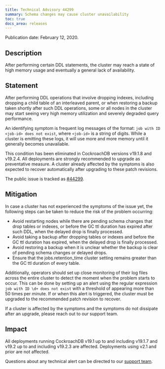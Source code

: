 ```yaml
---
title: Technical Advisory 44299
summary: Schema changes may cause cluster unavailability
toc: true
docs_area: releases 
---
```


Publication date: February 12, 2020.

## Description

After performing certain DDL statements, the cluster may reach a state
of high memory usage and eventually a general lack of availability.

## Statement

After performing DDL operations that involve dropping indexes,
including dropping a child table of an interleaved parent, or when
restoring a backup taken shortly after such DDL operations, some or
all nodes in the cluster may start seeing very high memory utilization
and severely degraded query performance.

An identifying symptom is frequent log messages of the format: `job
with ID <job-id> does not exist`, where `<job-id>` is a string of
digits. While a cluster is emitting these logs, it will use more and
more memory until it generally becomes unavailable.

This condition has been eliminated in CockroachDB versions v19.1.8 and
v19.2.4. All deployments are strongly recommended to upgrade as
preventative measure. A cluster already affected by the symptoms is
also expected to recover automatically after upgrading to these patch
revisions.

The public issue is tracked as
[#44299](https://github.com/cockroachdb/cockroach/issues/44299).

## Mitigation

In case a cluster has not experienced the symptoms of the issue yet,
the following steps can be taken to reduce the risk of the problem
occurring:

- Avoid restarting nodes while there are pending schema changes that
  drop tables or indexes, or before the GC ttl duration has expired
  after such DDL, when the delayed drop is finally processed.
- Avoid taking a backup after dropping tables or indexes and before
  the GC ttl duration has expired, when the delayed drop is finally
  processed.
- Avoid restoring a backup when it is unclear whether the backup is
  clear of pending schema changes or delayed drops.
- Ensure that the jobs.retention_time cluster setting remains greater
  than the GC ttl duration of every table.

Additionally, operators should set up close monitoring of their log
files across the entire cluster to detect the moment when the problem
starts to occur. This can be done by setting up an alert using the
regular expression `job with ID \d+ does not exist` with a threshold
of appearing more than 50 times per minute. If or when this alert is
triggered, the cluster must be upgraded to the recommended patch
revision to recover.

If a cluster is affected by the symptoms and the symptoms do not
dissipate after an upgrade, please reach out to our support team.

## Impact

All deployments running CockroachDB v19.1 up to and including v19.1.7
and v19.2 up to and including v19.2.3 are affected. Deployments using
v2.1 and prior are not affected.

Questions about any technical alert can be directed to our [support
team](https://support.cockroachlabs.com/).
